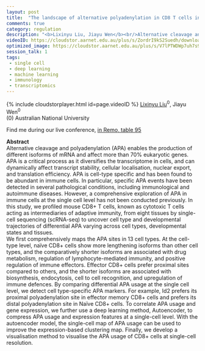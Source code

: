```yaml
---
layout: post
title:  "The landscape of alternative polyadenylation in CD8 T cells in single-cell transcriptome"
comments: true
category: regulation
description: "<b>Lixinyu Liu, Jiayu Wen</b><br/>Alternative cleavage and polyadenylation (APA) ena..."
videoID: https://cloudstor.aarnet.edu.au/plus/s/ZordrI9kS2Suedh/download
optimized_image: https://cloudstor.aarnet.edu.au/plus/s/V7lPTWDWp7uh7s9/download
session_talk: 1
tags:
 - single cell
 - deep learning
 - machine learning
 - immunology
 - transcriptomics
---
```

{% include cloudstorplayer.html id=page.videoID %}
<u>Lixinyu Liu</u><sup>0</sup>, Jiayu Wen<sup>0</sup><br/>
\(0\) Australian National University

Find me during our live conference, [in Remo, table 95](https://remo.co)

<b>Abstract</b><br/>
Alternative cleavage and polyadenylation \(APA\) enables the production of different isoforms of mRNA and affect more than 70% eukaryotic genes. APA is a critical process as it diversifies the transcriptome in cells, and can dynamically affect transcript stability, cellular localisation, nuclear export, and translation efficiency. APA is cell-type specific and has been found to be abundant in immune cells. In particular, specific APA events have been detected in several pathological conditions, including immunological and autoimmune diseases. However, a comprehensive exploration of APA in immune cells at the single cell level has not been conducted previously. In this study, we profiled mouse CD8+ T cells, known as cytotoxic T cells acting as intermediaries of adaptive immunity, from eight tissues by single-cell sequencing \(scRNA-seq\) to uncover cell type and developmental trajectories of differential APA varying across cell types, developmental states and tissues. <br/>We first comprehensively maps the APA sites in 13 cell types. At the cell-type level, naïve CD8+ cells show more lengthening isoforms than other cell types, and the comparatively shorter isoforms are associated with drug metabolism, regulation of lymphocyte-mediated immunity, and positive regulation of immune effectors. Effector CD8+ cells prefer proximal sites compared to others, and the shorter isoforms are associated with biosynthesis, endocytosis, cell to cell recognition, and upregulation of immune defences. By comparing differential APA usage at the single cell level, we detect cell type-specific APA markers. For example, Id2 prefers its proximal polyadenylation site in effector memory CD8+ cells and prefers its distal polyadenylation site in Naïve CD8+ cells. To correlate APA usage and gene expression, we further use a deep learning method, Autoencoder,  to compress APA usage and expression features at a single-cell level. With the autoencoder model, the single-cell map of APA usage can be used to improve the expression-based clustering map. Finally, we develop a visualisation method to visualise the APA usage of CD8+ cells at single-cell resolution. <br/>
